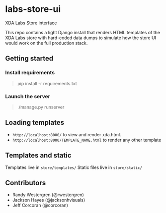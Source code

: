 # labs-store-ui
XDA Labs Store interface

This repo contains a light Django install that renders HTML templates of the XDA Labs store with hard-coded data dumps to simulate how the store UI would work on the full production stack.

## Getting started

### Install requirements
> pip install -r requirements.txt

### Launch the server
> ./manage.py runserver

## Loading templates
- `http://localhost:8000/` to view and render xda.html.
- `http://localhost:8000/TEMPLATE_NAME.html` to render any other template

## Templates and static
Templates live in `store/templates/`
Static files live in `store/static/`

## Contributors
- Randy Westergren (@rwestergren)
- Jackson Hayes (@jacksonhvisuals)
- Jeff Corcoran (@corcoran)